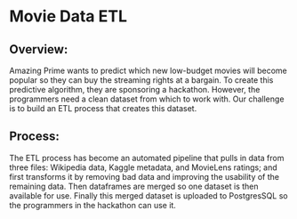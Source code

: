 # Movie Data ETL

## Overview:
Amazing Prime wants to predict which new low-budget movies will become popular so they can buy the streaming rights at a bargain. To create this predictive algorithm, they are sponsoring a hackathon. However, the programmers need a clean dataset from which to work with. Our challenge is to build an ETL process that creates this dataset.
## Process:
The ETL process has become an automated pipeline that pulls in data from three files: Wikipedia data, Kaggle metadata, and MovieLens ratings; and first transforms it by removing bad data and improving the usability of the remaining data. Then dataframes are merged so one dataset is then available for use. Finally this merged dataset is uploaded to PostgresSQL so the programmers in the hackathon can use it.